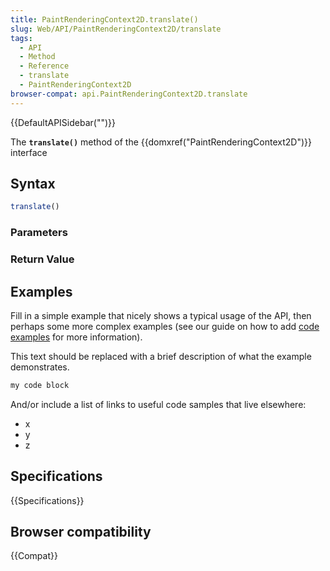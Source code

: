 ```yaml
---
title: PaintRenderingContext2D.translate()
slug: Web/API/PaintRenderingContext2D/translate
tags:
  - API
  - Method
  - Reference
  - translate
  - PaintRenderingContext2D
browser-compat: api.PaintRenderingContext2D.translate
---
```

{{DefaultAPISidebar("")}}

The **`translate()`** method of the {{domxref("PaintRenderingContext2D")}} interface 

## Syntax

```js
translate()
```

### Parameters



### Return Value



## Examples

Fill in a simple example that nicely shows a typical usage of the API, then perhaps some more complex examples (see our guide on how to add [code examples](/en-US/docs/MDN/Contribute/Structures/Code_examples) for more information).

This text should be replaced with a brief description of what the example demonstrates.

```js
my code block
```

And/or include a list of links to useful code samples that live elsewhere:

*   x
*   y
*   z

## Specifications

{{Specifications}}

## Browser compatibility

{{Compat}}

